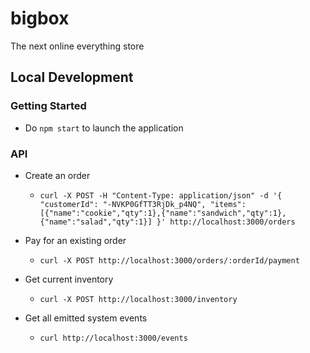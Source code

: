 # bigbox

The next online everything store

## Local Development

### Getting Started

- Do `npm start` to launch the application

### API

- Create an order

  - `curl -X POST -H "Content-Type: application/json" -d '{ "customerId": "-NVKP0GfTT3RjDk_p4NQ", "items":[{"name":"cookie","qty":1},{"name":"sandwich","qty":1},{"name":"salad","qty":1}] }' http://localhost:3000/orders`

- Pay for an existing order

  - `curl -X POST http://localhost:3000/orders/:orderId/payment`

- Get current inventory
  - `curl -X POST http://localhost:3000/inventory`

- Get all emitted system events
  - `curl http://localhost:3000/events`